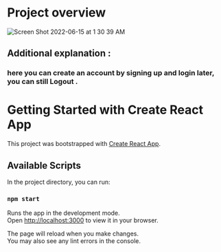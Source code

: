 # Project overview

![Screen Shot 2022-06-15 at 1 30 39 AM](https://user-images.githubusercontent.com/88326256/173701336-bcd0ec55-92f3-4391-92e3-d438fcc9d0ef.png)

## Additional explanation : 
### here you can create an account by signing up and login later, you can still Logout .

# Getting Started with Create React App

This project was bootstrapped with [Create React App](https://github.com/facebook/create-react-app).

## Available Scripts

In the project directory, you can run:

### `npm start`

Runs the app in the development mode.\
Open [http://localhost:3000](http://localhost:3000) to view it in your browser.

The page will reload when you make changes.\
You may also see any lint errors in the console.
